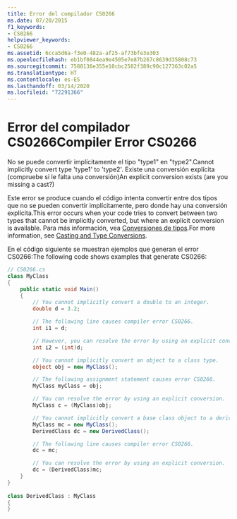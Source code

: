 ```yaml
---
title: Error del compilador CS0266
ms.date: 07/20/2015
f1_keywords:
- CS0266
helpviewer_keywords:
- CS0266
ms.assetid: 6cca5d6a-f3e0-482a-af25-af73bfe3e303
ms.openlocfilehash: eb1bf0844ea9e4505e7e87b267c8639d35808c73
ms.sourcegitcommit: 7588136e355e10cbc2582f389c90c127363c02a5
ms.translationtype: HT
ms.contentlocale: es-ES
ms.lasthandoff: 03/14/2020
ms.locfileid: "72291366"
---
```

# <a name="compiler-error-cs0266"></a><span data-ttu-id="d84c9-102">Error del compilador CS0266</span><span class="sxs-lookup"><span data-stu-id="d84c9-102">Compiler Error CS0266</span></span>

<span data-ttu-id="d84c9-103">No se puede convertir implícitamente el tipo "type1" en "type2".</span><span class="sxs-lookup"><span data-stu-id="d84c9-103">Cannot implicitly convert type 'type1' to 'type2'.</span></span> <span data-ttu-id="d84c9-104">Existe una conversión explícita (compruebe si le falta una conversión)</span><span class="sxs-lookup"><span data-stu-id="d84c9-104">An explicit conversion exists (are you missing a cast?)</span></span>

 <span data-ttu-id="d84c9-105">Este error se produce cuando el código intenta convertir entre dos tipos que no se pueden convertir implícitamente, pero donde hay una conversión explícita.</span><span class="sxs-lookup"><span data-stu-id="d84c9-105">This error occurs when your code tries to convert between two types that cannot be implicitly converted, but where an explicit conversion is available.</span></span> <span data-ttu-id="d84c9-106">Para más información, vea [Conversiones de tipos](../../programming-guide/types/casting-and-type-conversions.md).</span><span class="sxs-lookup"><span data-stu-id="d84c9-106">For more information, see [Casting and Type Conversions](../../programming-guide/types/casting-and-type-conversions.md).</span></span>

 <span data-ttu-id="d84c9-107">En el código siguiente se muestran ejemplos que generan el error CS0266:</span><span class="sxs-lookup"><span data-stu-id="d84c9-107">The following code shows examples that generate CS0266:</span></span>

```csharp
// CS0266.cs
class MyClass
{
    public static void Main()
    {
        // You cannot implicitly convert a double to an integer.
        double d = 3.2;

        // The following line causes compiler error CS0266.
        int i1 = d;

        // However, you can resolve the error by using an explicit conversion.
        int i2 = (int)d;  

        // You cannot implicitly convert an object to a class type.
        object obj = new MyClass();

        // The following assignment statement causes error CS0266.
        MyClass myClass = obj;

        // You can resolve the error by using an explicit conversion.
        MyClass c = (MyClass)obj;

        // You cannot implicitly convert a base class object to a derived class type.
        MyClass mc = new MyClass();
        DerivedClass dc = new DerivedClass();

        // The following line causes compiler error CS0266.
        dc = mc;

        // You can resolve the error by using an explicit conversion.
        dc = (DerivedClass)mc;
    }  
}  
  
class DerivedClass : MyClass  
{  
}  
```
